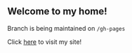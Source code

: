 ## Welcome to my home!

Branch is being maintained on `/gh-pages`

Click [here](https://begilrene.github.io) to visit my site!
